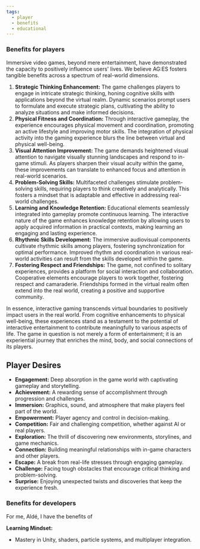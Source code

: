 ```yaml
---
tags:
  - player
  - benefits
  - educational
---
```

### Benefits for players

Immersive video games, beyond mere entertainment, have demonstrated the capacity to positively influence users' lives. We believe AG:ES fosters tangible benefits across a spectrum of real-world dimensions.

1. **Strategic Thinking Enhancement:** The game challenges players to engage in intricate strategic thinking, honing cognitive skills with applications beyond the virtual realm. Dynamic scenarios prompt users to formulate and execute strategic plans, cultivating the ability to analyze situations and make informed decisions.
2. **Physical Fitness and Coordination:** Through interactive gameplay, the experience encourages physical movement and coordination, promoting an active lifestyle and improving motor skills. The integration of physical activity into the gaming experience blurs the line between virtual and physical well-being.
3. **Visual Attention Improvement:** The game demands heightened visual attention to navigate visually stunning landscapes and respond to in-game stimuli. As players sharpen their visual acuity within the game, these improvements can translate to enhanced focus and attention in real-world scenarios.
4. **Problem-Solving Skills:** Multifaceted challenges stimulate problem-solving skills, requiring players to think creatively and analytically. This fosters a mindset that is adaptable and effective in addressing real-world challenges.
5. **Learning and Knowledge Retention:** Educational elements seamlessly integrated into gameplay promote continuous learning. The interactive nature of the game enhances knowledge retention by allowing users to apply acquired information in practical contexts, making learning an engaging and lasting experience.
6. **Rhythmic Skills Development:** The immersive audiovisual components cultivate rhythmic skills among players, fostering synchronization for optimal performance. Improved rhythm and coordination in various real-world activities can result from the skills developed within the game.
7. **Fostering Respect and Friendships:** The game, not confined to solitary experiences, provides a platform for social interaction and collaboration. Cooperative elements encourage players to work together, fostering respect and camaraderie. Friendships formed in the virtual realm often extend into the real world, creating a positive and supportive community.

In essence, interactive gaming transcends virtual boundaries to positively impact users in the real world. From cognitive enhancements to physical well-being, these experiences stand as a testament to the potential of interactive entertainment to contribute meaningfully to various aspects of life. The game in question is not merely a form of entertainment; it is an experiential journey that enriches the mind, body, and social connections of its players.


## Player Desires

- **Engagement:** Deep absorption in the game world with captivating gameplay and storytelling.
- **Achievement:** A rewarding sense of accomplishment through progression and challenges.
- **Immersion:** Graphics, sound, and atmosphere that make players feel part of the world.
- **Empowerment:** Player agency and control in decision-making.
- **Competition:** Fair and challenging competition, whether against AI or real players.
- **Exploration:** The thrill of discovering new environments, storylines, and game mechanics.
- **Connection:** Building meaningful relationships with in-game characters and other players.
- **Escape:** A break from real-life stresses through engaging gameplay.
- **Challenge:** Facing tough obstacles that encourage critical thinking and problem-solving.
- **Surprise:** Enjoying unexpected twists and discoveries that keep the experience fresh.


### Benefits for developers



For me, Aldé, I have the benefits of 

**Learning Mindset:**
- Mastery in Unity, shaders, particle systems, and multiplayer integration.